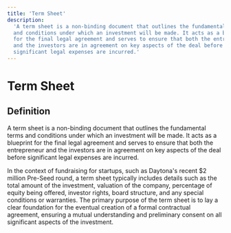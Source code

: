 ```yaml
---
title: 'Term Sheet'
description:
  'A term sheet is a non-binding document that outlines the fundamental terms
  and conditions under which an investment will be made. It acts as a blueprint
  for the final legal agreement and serves to ensure that both the entrepreneur
  and the investors are in agreement on key aspects of the deal before
  significant legal expenses are incurred.'
---
```


# Term Sheet

## Definition

A term sheet is a non-binding document that outlines the fundamental terms and
conditions under which an investment will be made. It acts as a blueprint for
the final legal agreement and serves to ensure that both the entrepreneur and
the investors are in agreement on key aspects of the deal before significant
legal expenses are incurred.

In the context of fundraising for startups, such as Daytona's recent $2 million
Pre-Seed round, a term sheet typically includes details such as the total amount
of the investment, valuation of the company, percentage of equity being offered,
investor rights, board structure, and any special conditions or warranties. The
primary purpose of the term sheet is to lay a clear foundation for the eventual
creation of a formal contractual agreement, ensuring a mutual understanding and
preliminary consent on all significant aspects of the investment.
